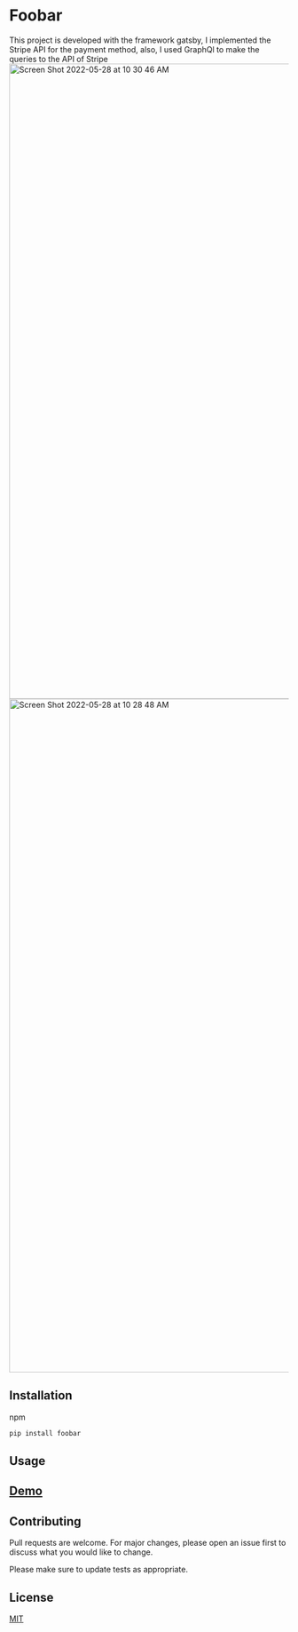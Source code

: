 # Foobar

This project is developed with the framework gatsby,  I implemented the Stripe API for the payment method, also, I used GraphQl to make the queries to the API of Stripe
<img width="1144" alt="Screen Shot 2022-05-28 at 10 30 46 AM" src="https://user-images.githubusercontent.com/69777842/170836934-f6538073-8f40-44ce-b008-483299663080.png">
<img width="1213" alt="Screen Shot 2022-05-28 at 10 28 48 AM" src="https://user-images.githubusercontent.com/69777842/170836945-637d0978-5d90-4405-a012-c145bd61e76f.png">


## Installation

npm 

```bash
pip install foobar
```

## Usage

## [Demo](href="https://ecommercejuanjoseestrada.netlify.app)

## Contributing
Pull requests are welcome. For major changes, please open an issue first to discuss what you would like to change.

Please make sure to update tests as appropriate.

## License
[MIT](https://choosealicense.com/licenses/mit/)
